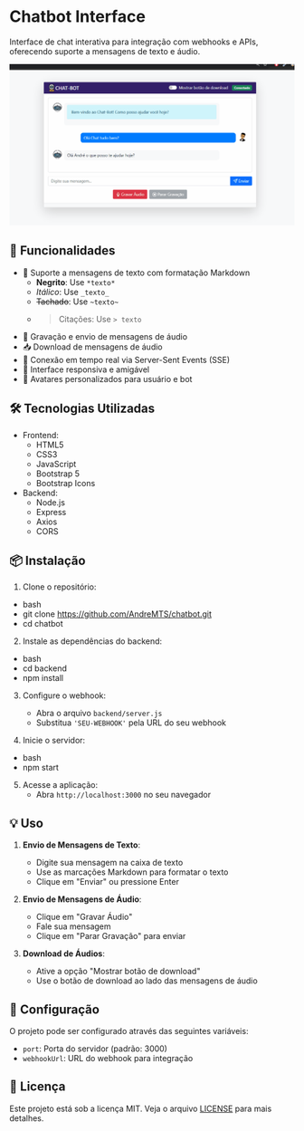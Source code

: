 # Chatbot Interface

Interface de chat interativa para integração com webhooks e APIs, oferecendo suporte a mensagens de texto e áudio.

<img src="/assets/gif/demostracaoChat.gif">

## 🚀 Funcionalidades

- 💬 Suporte a mensagens de texto com formatação Markdown
  - **Negrito**: Use `*texto*`
  - *Itálico*: Use `_texto_`
  - ~~Tachado~~: Use `~texto~`
  - > Citações: Use `> texto`
- 🎤 Gravação e envio de mensagens de áudio
- 📥 Download de mensagens de áudio
- 🔄 Conexão em tempo real via Server-Sent Events (SSE)
- 🎨 Interface responsiva e amigável
- 👤 Avatares personalizados para usuário e bot

## 🛠️ Tecnologias Utilizadas

- Frontend:
  - HTML5
  - CSS3
  - JavaScript
  - Bootstrap 5
  - Bootstrap Icons
- Backend:
  - Node.js
  - Express
  - Axios
  - CORS

## 📦 Instalação

1. Clone o repositório:

- bash
- git clone https://github.com/AndreMTS/chatbot.git
- cd chatbot

2. Instale as dependências do backend:

- bash
- cd backend
- npm install

3. Configure o webhook:
   - Abra o arquivo `backend/server.js`
   - Substitua `'SEU-WEBHOOK'` pela URL do seu webhook

4. Inicie o servidor:

- bash
- npm start

5. Acesse a aplicação:
   - Abra `http://localhost:3000` no seu navegador

## 💡 Uso

1. **Envio de Mensagens de Texto**:
   - Digite sua mensagem na caixa de texto
   - Use as marcações Markdown para formatar o texto
   - Clique em "Enviar" ou pressione Enter

2. **Envio de Mensagens de Áudio**:
   - Clique em "Gravar Áudio"
   - Fale sua mensagem
   - Clique em "Parar Gravação" para enviar

3. **Download de Áudios**:
   - Ative a opção "Mostrar botão de download"
   - Use o botão de download ao lado das mensagens de áudio

## 🔧 Configuração

O projeto pode ser configurado através das seguintes variáveis:
- `port`: Porta do servidor (padrão: 3000)
- `webhookUrl`: URL do webhook para integração

## 📄 Licença

Este projeto está sob a licença MIT. Veja o arquivo [LICENSE](LICENSE) para mais detalhes.